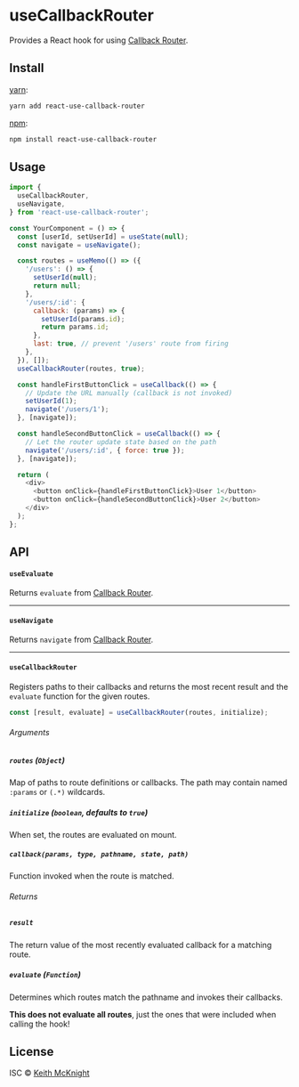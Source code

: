 # useCallbackRouter

Provides a React hook for using [Callback Router].

## Install

[yarn][]:
```bash
yarn add react-use-callback-router
```

[npm][]:

```bash
npm install react-use-callback-router
```


## Usage

```js
import {
  useCallbackRouter,
  useNavigate,
} from 'react-use-callback-router';

const YourComponent = () => {
  const [userId, setUserId] = useState(null);
  const navigate = useNavigate();

  const routes = useMemo(() => ({
    '/users': () => {
      setUserId(null);
      return null;
    },
    '/users/:id': {
      callback: (params) => {
        setUserId(params.id);
        return params.id;
      },
      last: true, // prevent '/users' route from firing
    },
  }), []);
  useCallbackRouter(routes, true);

  const handleFirstButtonClick = useCallback(() => {
    // Update the URL manually (callback is not invoked)
    setUserId(1);
    navigate('/users/1');
  }, [navigate]);

  const handleSecondButtonClick = useCallback(() => {
    // Let the router update state based on the path
    navigate('/users/:id', { force: true });
  }, [navigate]);

  return (
    <div>
      <button onClick={handleFirstButtonClick}>User 1</button>
      <button onClick={handleSecondButtonClick}>User 2</button>
    </div>
  );
};
```


## API

#### `useEvaluate`

Returns `evaluate` from [Callback Router].

---

#### `useNavigate`

Returns `navigate` from [Callback Router].

---

#### `useCallbackRouter`

Registers paths to their callbacks and returns the most recent result and the
`evaluate` function for the given routes.

```js
const [result, evaluate] = useCallbackRouter(routes, initialize);
```

###### Arguments

##### `routes` (`Object`)

Map of paths to route definitions or callbacks.
The path may contain named `:params` or `(.*)` wildcards.

##### `initialize` (`boolean`, defaults to `true`)

When set, the routes are evaluated on mount.

##### `callback(params, type, pathname, state, path)`

Function invoked when the route is matched.

###### Returns

##### `result`

The return value of the most recently evaluated callback for a matching route.

##### `evaluate` (`Function`)

Determines which routes match the pathname and invokes their callbacks.

**This does not evaluate all routes**, just the ones that were included when
calling the hook!


## License

ISC © [Keith McKnight](https://github.com/kmck)


[yarn]: https://yarnpkg.com/lang/en/docs/install
[npm]: https://docs.npmjs.com/cli/install
[Callback Router]: https://github.com/kmck/callback-router/tree/master/packages/callback-router
